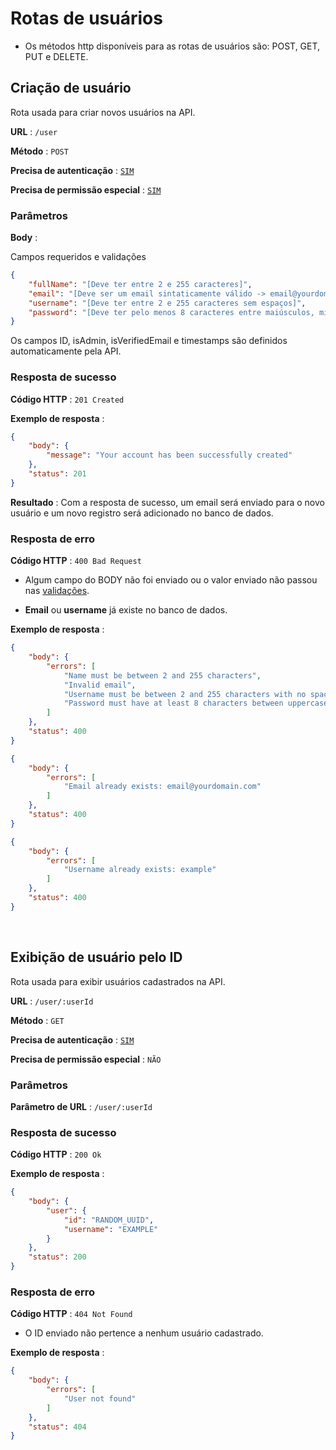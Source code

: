 # Rotas de usuários

- Os métodos http disponíveis para as rotas de usuários são: POST, GET, PUT e DELETE.

## Criação de usuário

Rota usada para criar novos usuários na API.

**URL** : `/user`

**Método** : `POST`

**Precisa de autenticação** : [`SIM`](./authRequired.md)

**Precisa de permissão especial** : [`SIM`](./isAdmin.md)

### Parâmetros

**Body** :

Campos requeridos e validações

```json
{
	"fullName": "[Deve ter entre 2 e 255 caracteres]",
	"email": "[Deve ser um email sintaticamente válido -> email@yourdomain.com]",
	"username": "[Deve ter entre 2 e 255 caracteres sem espaços]",
	"password": "[Deve ter pelo menos 8 caracteres entre maiúsculos, minúsculos, símbolos e números]"
}
```

Os campos ID, isAdmin, isVerifiedEmail e timestamps são definidos automaticamente pela API.

### Resposta de sucesso

**Código HTTP** : `201 Created`

**Exemplo de resposta** :
```json
{
	"body": {
		"message": "Your account has been successfully created"
	},
	"status": 201
}
```

**Resultado** : Com a resposta de sucesso, um email será enviado para o novo usuário e um novo registro será adicionado no banco de dados.

### Resposta de erro

**Código HTTP** : `400 Bad Request`

- Algum campo do BODY não foi enviado ou o valor enviado não passou nas [validações](#parâmetros).

- **Email** ou **username** já existe no banco de dados.

**Exemplo de resposta** :
```json
{
	"body": {
		"errors": [
			"Name must be between 2 and 255 characters",
			"Invalid email",
			"Username must be between 2 and 255 characters with no spaces",
			"Password must have at least 8 characters between uppercase, lowercase, symbols and numbers"
		]
	},
	"status": 400
}
```
```json
{
	"body": {
		"errors": [
			"Email already exists: email@yourdomain.com"
		]
	},
	"status": 400
}
```
```json
{
	"body": {
		"errors": [
			"Username already exists: example"
		]
	},
	"status": 400
}
```

<br>

## Exibição de usuário pelo ID

Rota usada para exibir usuários cadastrados na API.

**URL** : `/user/:userId`

**Método** : `GET`

**Precisa de autenticação** : [`SIM`](authRequired.md)

**Precisa de permissão especial** : `NÃO`

### Parâmetros

**Parâmetro de URL** : `/user/:userId`

### Resposta de sucesso

**Código HTTP** : `200 Ok`

**Exemplo de resposta** :
```json
{
	"body": {
		"user": {
			"id": "RANDOM_UUID",
			"username": "EXAMPLE"
		}
	},
	"status": 200
}
```

### Resposta de erro

**Código HTTP** : `404 Not Found`

- O ID enviado não pertence a nenhum usuário cadastrado.

**Exemplo de resposta** :
```json
{
	"body": {
		"errors": [
			"User not found"
		]
	},
	"status": 404
}
```
